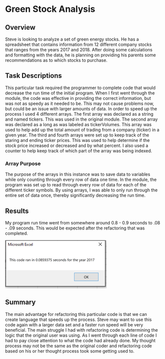 # Green Stock Analysis
## Overview
Steve is looking to analyze a set of green energy stocks.  He has a spreadsheet that contains information from 12 different company stocks that ranges from the years 2017 and 2018.  After doing some calculations and formatting with the data, he is planning on providing his parents some recommendations as to which stocks to purchase.
## Task Descriptions
This particular task required the programmer to complete code that would decrease the run time of the initial program.  When I first went through the module, the code was effective in providing the correct information, but was not as speedy as it needed to be.  This may not cause problems now, but could be an issue with larger amounts of data.  In order to speed up the process I used 4 different arrays.  The first array was declared as a string and named tickers.  This was used in the original module.  The second array was declared as a long as was labeled as tickerVolumes.  This array was used to help add up the total amount of trading from a company (ticker) in a given year.  The third and fourth arrays were set up to keep track of the staring and ending ticker prices.  This was used to help determine if the stock price increased or decreased and by what percent.  I also used a counter to help keep track of which part of the array was being indexed.
### Array Purpose
The purpose of the arrays in this instance was to save data to variables while only counting through every row of data one time.  In the module, the program was set up to read through every row of data for each of the different ticker symbols.  By using arrays, I was able to only run through the entire set of data once, thereby significantly decreasing the run time.   
## Results
My program run time went from somewhere around 0.8 - 0.9 seconds to .08 - .09 seconds.  This would be expected after the refactoring that was completed.

![VBA_Challenge_2017.png](VBA_Challenge_2017.png)

## Summary
The main advantage for refactoring this particular code is that we can create language that speeds up the process.  Steve may want to use this code again with a larger data set and a faster run speed will be very beneficial.  The main struggle I had with refactoring code is determining the logic that the original user was using.  As I went through each line of code I had to pay close attention to what the code had already done.  My thought process may not be the same as the original coder and refactoring code based on his or her thought process took some getting used to.
